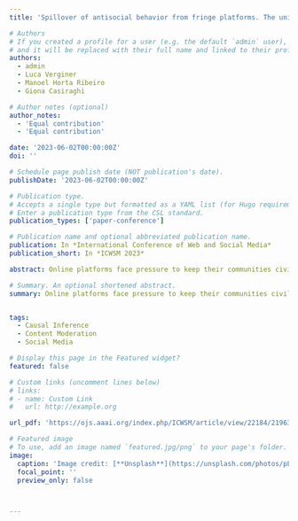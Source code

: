 ```yaml
---
title: 'Spillover of antisocial behavior from fringe platforms. The unintended consequences of community banning'

# Authors
# If you created a profile for a user (e.g. the default `admin` user), write the username (folder name) here
# and it will be replaced with their full name and linked to their profile.
authors:
  - admin
  - Luca Verginer
  - Manoel Horta Ribeiro
  - Giona Casiraghi

# Author notes (optional)
author_notes:
  - 'Equal contribution'
  - 'Equal contribution'

date: '2023-06-02T00:00:00Z'
doi: ''

# Schedule page publish date (NOT publication's date).
publishDate: '2023-06-02T00:00:00Z'

# Publication type.
# Accepts a single type but formatted as a YAML list (for Hugo requirements).
# Enter a publication type from the CSL standard.
publication_types: ['paper-conference']

# Publication name and optional abbreviated publication name.
publication: In *International Conference of Web and Social Media*
publication_short: In *ICWSM 2023*

abstract: Online platforms face pressure to keep their communities civil and respectful. Thus, banning problematic online communities from mainstream platforms is often met with enthusiastic public reactions. However, this policy can lead users to migrate to alternative fringe platforms with lower moderation standards and may reinforce antisocial behaviors. As users of these communities often remain co-active across mainstream and fringe platforms, antisocial behaviors may spill over onto the mainstream platform. We study this possible spillover by analyzing 70,000 users from three banned communities that migrated to fringe platforms r/The_Donald, r/GenderCritical, and r/Incels. Using a difference-in-differences design, we contrast co-active users with matched counterparts to estimate the causal effect of fringe platform participation on users' antisocial behavior on Reddit. Our results show that participating in the fringe communities increases users' toxicity on Reddit (as measured by Perspective API) and involvement with subreddits similar to the banned community---which often also breach platform norms. The effect intensifies with time and exposure to the fringe platform. In short, we find evidence for a spillover of antisocial behavior from fringe platforms onto Reddit via co-participation.

# Summary. An optional shortened abstract.
summary: Online platforms face pressure to keep their communities civil and respectful. Thus, banning problematic online communities from mainstream platforms is often met with enthusiastic public reactions. However, this policy can lead users to migrate to alternative fringe platforms with lower moderation standards and may reinforce antisocial behaviors. As users of these communities often remain co-active across mainstream and fringe platforms, antisocial behaviors may spill over onto the mainstream platform. We study this possible spillover by analyzing 70,000 users from three banned communities that migrated to fringe platforms r/The_Donald, r/GenderCritical, and r/Incels. Using a difference-in-differences design, we contrast co-active users with matched counterparts to estimate the causal effect of fringe platform participation on users' antisocial behavior on Reddit. Our results show that participating in the fringe communities increases users' toxicity on Reddit (as measured by Perspective API) and involvement with subreddits similar to the banned community---which often also breach platform norms. The effect intensifies with time and exposure to the fringe platform. In short, we find evidence for a spillover of antisocial behavior from fringe platforms onto Reddit via co-participation.


tags:
  - Causal Inference
  - Content Moderation
  - Social Media

# Display this page in the Featured widget?
featured: false

# Custom links (uncomment lines below)
# links:
# - name: Custom Link
#   url: http://example.org

url_pdf: 'https://ojs.aaai.org/index.php/ICWSM/article/view/22184/21963'

# Featured image
# To use, add an image named `featured.jpg/png` to your page's folder.
image:
  caption: 'Image credit: [**Unsplash**](https://unsplash.com/photos/pLCdAaMFLTE)'
  focal_point: ''
  preview_only: false



---
```



